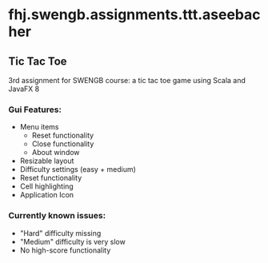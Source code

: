 # fhj.swengb.assignments.ttt.aseebacher
## Tic Tac Toe

3rd assignment for SWENGB course: a tic tac toe game using Scala and JavaFX 8


### Gui Features:

* Menu items
   * Reset functionality
   * Close functionality
   * About window
* Resizable layout
* Difficulty settings (easy + medium)
* Reset functionality
* Cell highlighting
* Application Icon


### Currently known issues:
* "Hard" difficulty missing
* "Medium" difficulty is very slow
* No high-score functionality